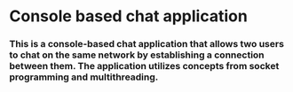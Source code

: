 # Console based chat application
### This is a console-based chat application that allows two users to chat on the same network by establishing a connection between them. The application utilizes concepts from socket programming and multithreading.
